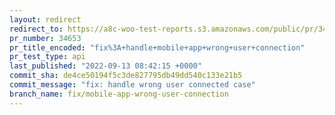 ```yaml
---
layout: redirect
redirect_to: https://a8c-woo-test-reports.s3.amazonaws.com/public/pr/34653/api/index.html
pr_number: 34653
pr_title_encoded: "fix%3A+handle+mobile+app+wrong+user+connection"
pr_test_type: api
last_published: "2022-09-13 08:42:15 +0000"
commit_sha: de4ce50194f5c3de827795db49dd540c133e21b5
commit_message: "fix: handle wrong user connected case"
branch_name: fix/mobile-app-wrong-user-connection
---
```

